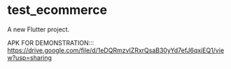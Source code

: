 # test_ecommerce

A new Flutter project.

APK FOR DEMONSTRATION::: https://drive.google.com/file/d/1eDQRmzvIZRxrQsaB30yYd7efJ6qxiEQ1/view?usp=sharing
